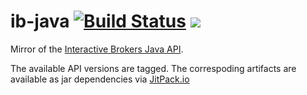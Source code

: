# ib-java [![Build Status](https://travis-ci.org/edouardswiac/ib-java.svg?branch=master)](https://travis-ci.org/edouardswiac/ib-java) [![](https://jitpack.io/v/edouardswiac/ib-java.svg)](https://jitpack.io/#edouardswiac/ib-java)

Mirror of the [Interactive Brokers Java API](https://www.interactivebrokers.com/en/index.php?f=5041). 

The available API versions are tagged. The correspoding artifacts are available as jar dependencies via [JitPack.io](https://jitpack.io/#edouardswiac/ib-java)
